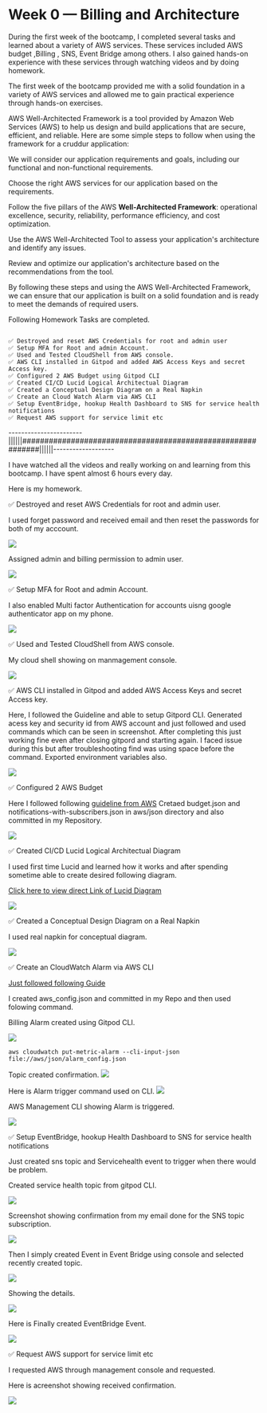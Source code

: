 # Week 0 — Billing and Architecture



During the first week of the bootcamp, I completed several tasks and learned about a variety of AWS services. These services included AWS budget ,Billing , SNS, Event Bridge among others. I also gained hands-on experience with these services through watching videos and by doing homework.

The first week of the  bootcamp provided me with a solid foundation in a variety of AWS services and allowed me to gain practical experience  through hands-on exercises.

AWS Well-Architected Framework is a tool provided by Amazon Web Services (AWS) to help us design and build applications that are secure, efficient, and reliable. Here are some simple steps to follow when using the framework for a cruddur application:

We will consider our application requirements and goals, including our functional and non-functional requirements.

Choose the right AWS services for our application based on the requirements.

Follow the five pillars of the AWS **Well-Architected Framework**: operational excellence, security, reliability, performance efficiency, and cost optimization.

Use the AWS Well-Architected Tool to assess your application's architecture and identify any issues.

Review and optimize our application's architecture based on the recommendations from the tool.

By following these steps and using the AWS Well-Architected Framework, we can ensure that our application is built on a solid foundation and is ready to meet the demands of required users.


Following Homework Tasks are completed.


```

✅ Destroyed and reset AWS Credentials for root and admin user 
✅ Setup MFA for Root and admin Account.
✅ Used and Tested CloudShell from AWS console.
✅ AWS CLI installed in Gitpod and added AWS Access Keys and secret Access key.
✅ Configured 2 AWS Budget using Gitpod CLI 
✅ Created CI/CD Lucid Logical Architectual Diagram
✅ Created a Conceptual Design Diagram on a Real Napkin
✅ Create an Cloud Watch Alarm via AWS CLI
✅ Setup EventBridge, hookup Health Dashboard to SNS for service health notifications
✅ Request AWS support for service limit etc
```
-----------------------||||||############################################################||||||-------------------

I have watched all the videos and really working on and learning from this bootcamp. I have spent almost 6 hours every day. 

Here is my homework.

✅ Destroyed and reset AWS Credentials for root and admin user.

I used forget password and received email and then reset the passwords for both of my acccount.


 ![](assets/Reset%20password%20.png)

 
  Assigned admin and billing permission to admin user.
  

 ![](assets/User%20permission%20attached%20.png)


✅ Setup MFA for Root and admin Account.

I also enabled Multi factor Authentication for accounts uisng google authenticator app on my phone.

 ![](assets/User%20%20MFA%20enabled%20.png)




✅ Used and Tested CloudShell from AWS console.

My cloud shell showing on manmagement console.

 ![](assets/Cloud%20Shell%20.png)



✅ AWS CLI installed in Gitpod and added AWS Access Keys and secret Access key.

Here, I followed the  Guideline and able to setup Gitpord CLI. Generated acess key and security id from AWS account and just followed and used commands which can be seen in screenshot. After completing this just working fine even after closing gitpord and starting again. I faced issue during this but after troubleshooting find was using space before the command. Exported environment variables also.  

 ![](assets/Gitpod%20CLI%20.png)




✅ Configured 2 AWS Budget

Here I followed following [guideline from AWS](https://docs.aws.amazon.com/cli/latest/reference/budgets/create-budget.html#examples)
Cretaed budget.json and notifications-with-subscribers.json in aws/json directory and also committed in my Repository.


 ![](assets/AWS%20Budget%20%20Screen%20shot.png)




✅ Created CI/CD Lucid Logical Architectual Diagram

I used first time Lucid and learned how it works and after spending sometime able to create desired following diagram.

[Click here to view direct Link of Lucid Diagram](https://lucid.app/lucidchart/e2f6c077-0638-4498-8379-7b0e02605ba9/edit?viewport_loc=131%2C-138%2C2241%2C1185%2C0_0&invitationId=inv_b1356024-5eb9-4baa-ba08-a1f422e12cb5)

![](assets/Lucid%20Logical%20Architectual%20Diagram.png)



✅ Created a Conceptual Design Diagram on a Real Napkin

I used real napkin for conceptual diagram.

![](assets/Conceptual%20Design-%20Napkin%20Diagram.png)


✅ Create an CloudWatch Alarm via AWS CLI

[Just followed following Guide](https://aws.amazon.com/premiumsupport/knowledge-center/cloudwatch-estimatedcharges-alarm/)

I created aws_config.json and committed in my Repo and then used folowing command.


Billing Alarm created using Gitpod CLI.

![](assets/Billing%20Alarm%20using%20CLI.png)


<pre><code>aws cloudwatch put-metric-alarm --cli-input-json file://aws/json/alarm_config.json
</code></pre>

Topic created confirmation.
![](assets/Billing%20Alarm%20Topic%20SNS.png)


Here is Alarm trigger command used on CLI.
![](assets/CLI%20command%20run%20to%20create%20watcCloud%20Alarm%20.png)

AWS Management CLI showing Alarm is triggered.

![](assets/Cloud%20Watch%20Alarm%20created-%20Evidence.png)



✅ Setup EventBridge, hookup Health Dashboard to SNS for service health notifications

Just created sns topic and Servicehealth event to trigger when there would be problem. 

Created service health topic from gitpod CLI.

![](assets/SNS%20topic%20service%20health%20using%20CLI.png)

Screenshot showing confirmation from my email done for the SNS topic subscription.

![](assets/Service%20health%20sns%20topic%20uisng%20CLI.png)

Then I simply created Event in Event Bridge using console and selected recently created topic.

![](assets/Even%20Bridge%20screenshot%201.png)

Showing the details.

![](assets/Event%20Bridge%20screnshot%202.png)


Here is Finally created EventBridge Event.

![](assets/Final%20Event%20Created.png)



✅ Request AWS support for service limit etc

I requested AWS through management console and requested.

Here is acreenshot showing received confirmation.

![](assets/Email%20received%20from%20AWS%20support.png)
